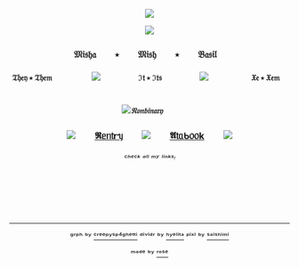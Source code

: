 <div align="center">

![](https://64.media.tumblr.com/d3904beb5e2add1b8a0c3691454e20b4/cc165883191bfb01-93/s1280x1920/37cc725a3da7f6b45449601a091df0bc6db0f787.pnj)

![](https://64.media.tumblr.com/0cd48150dd13dcd21c36915bf142b368/269fa8a9a48fb54f-b1/s640x960/59dcf0d6c4cd0b407d963d9a579e91f284333ae3.pnj)

### 𝔐𝔦𝔰𝔥𝔞  ㅤㅤ⭑ㅤ ㅤ𝔐𝔦𝔰𝔥  ㅤㅤ⭑ㅤ  ㅤ𝔅𝔞𝔰𝔦𝔩ㅤ

#### 𝔗𝔥𝔢𝔶 ⭑ 𝔗𝔥𝔢𝔪ㅤ ㅤ ㅤㅤㅤ![](https://64.media.tumblr.com/8bd207e6e99aa10f75e66a2877d4983e/f321029ba772e5f8-f1/s75x75_c1/8d46bd2b4a8c3de82fe457c34054302e3277fb3c.gifv)ㅤㅤㅤㅤㅤ ℑ𝔱 ⭑ ℑ𝔱𝔰ㅤ ㅤㅤㅤㅤ![](https://64.media.tumblr.com/8bd207e6e99aa10f75e66a2877d4983e/f321029ba772e5f8-f1/s75x75_c1/8d46bd2b4a8c3de82fe457c34054302e3277fb3c.gifv)ㅤㅤㅤㅤㅤㅤ𝔛𝔢 ⭑ 𝔛𝔢𝔪ㅤㅤ

##### ![](https://64.media.tumblr.com/4ebbf44c0ae9badb433188c25ec92569/f321029ba772e5f8-1f/s75x75_c1/f4cf7c6de08b74bd6ee0b7c5c204c02f611b50a4.gifv)𝔑𝔬𝔫𝔟𝔦𝔫𝔞𝔯𝔶ㅤㅤ

### ![](https://64.media.tumblr.com/2f0534f43adb784668cae63e50a94649/f321029ba772e5f8-d0/s75x75_c1/a5aa44ba901a94fea38f3a55550c61650db4d794.gifv)  ㅤㅤ[𝕽ᥱᥒ𝗍rᥡ](https://rentry.co/nikomish)  ㅤㅤ![](https://64.media.tumblr.com/2f0534f43adb784668cae63e50a94649/f321029ba772e5f8-d0/s75x75_c1/a5aa44ba901a94fea38f3a55550c61650db4d794.gifv)  ㅤㅤ[𝕬𝗍ᥲᑲ᥆᥆k](https://nikothecreature.atabook.org/)  ㅤㅤ![](https://64.media.tumblr.com/2f0534f43adb784668cae63e50a94649/f321029ba772e5f8-d0/s75x75_c1/a5aa44ba901a94fea38f3a55550c61650db4d794.gifv)


###### ᶜʰᵉᶜᵏ ᵃˡˡ ᵐʸ ˡⁱⁿᵏˢᵎ
 ㅤㅤ ㅤㅤ ㅤㅤ ㅤㅤ ㅤㅤ ㅤㅤ ㅤㅤ ㅤㅤ ㅤㅤ ㅤㅤ ㅤㅤ ㅤㅤ ㅤㅤ ㅤㅤ ㅤㅤ ㅤㅤ ㅤㅤ ㅤㅤ ㅤㅤ ㅤㅤ ㅤㅤ ㅤㅤ ㅤㅤ ㅤㅤ ㅤㅤ ㅤㅤ ㅤㅤ ㅤㅤ ㅤㅤ ㅤㅤ ㅤㅤ ㅤㅤ ㅤㅤ ㅤㅤ ㅤㅤ ㅤㅤ ㅤㅤ ㅤㅤ ㅤㅤ ㅤㅤ ㅤㅤ ㅤㅤ ㅤㅤ ㅤㅤ ㅤㅤ ㅤㅤ 

---

ᵍʳᵖʰ ᵇʸ [ᶜʳᵉᵉᵖʸˢᵖ⁴ᵍʰᵉᵗᵗⁱ](https://www.tumblr.com/creepysp4ghetti) ᵈⁱᵛⁱᵈʳ ᵇʸ [ʰʸᵉˡⁱᵗᵃ](https://www.tumblr.com/hyelita) ᵖⁱˣˡ ᵇʸ [ˢᵃⁱˢʰⁱᵐⁱ](https://www.tumblr.com/saishimi)

ᵐᵃᵈᵉ ᵇʸ [ʳᵒˢᵉ](https://github.com/FurinaTheFountain)
